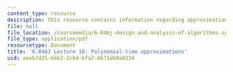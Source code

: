 ```yaml
---
content_type: resource
description: This resource contains information regarding approximation algorithms.
file: null
file_location: /coursemedia/6-046j-design-and-analysis-of-algorithms-spring-2012/aeeb7d25b6b22cb4bfa76671d69a0324_MIT6_046JS12_lec18.pdf
file_type: application/pdf
resourcetype: Document
title: '6.046J Lecture 18: Polynomial-time approximations'
uid: aeeb7d25-b6b2-2cb4-bfa7-6671d69a0324
---
```

